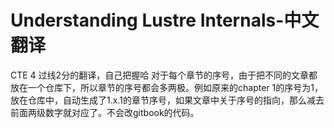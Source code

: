 # Understanding Lustre Internals-中文翻译

CTE 4 过线2分的翻译，自己把握哈
对于每个章节的序号，由于把不同的文章都放在一个仓库下，所以章节的序号都会多两极。例如原来的chapter 1的序号为1，放在仓库中，自动生成了1.x.1的章节序号，如果文章中关于序号的指向，那么减去前面两级数字就对应了。不会改gitbook的代码。
